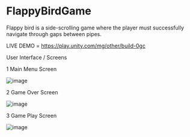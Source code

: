 # FlappyBirdGame
Flappy bird is a side-scrolling game where the player must successfully navigate through gaps between pipes.


LIVE DEMO = https://play.unity.com/mg/other/build-0gc

User Interface / Screens


  1 Main Menu Screen
  

![image](https://user-images.githubusercontent.com/106751177/205162995-5019aead-8408-429e-b6a3-fc7626d61389.png)



  2 Game Over Screen
  
  
![image](https://user-images.githubusercontent.com/106751177/205163169-b85a7978-18cc-46f6-82a8-709e8ceb783c.png)





  3 Game Play Screen
  
  
  
![image](https://user-images.githubusercontent.com/106751177/205163237-108de79f-561f-4bda-87e8-cf36dd396061.png)
